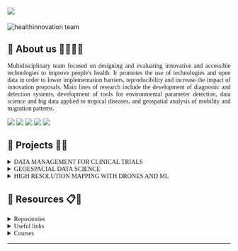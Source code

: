 <h1 align="left" style="font-family:Ubuntu">
  <a href="https://git.io/typing-svg">
    <img src="https://readme-typing-svg.herokuapp.com/?lines=Hey👋,This+is+Innovalab⚕️+&center=true&size=25">
  </a>
</h1>


![healthinnovation team](https://static.wixstatic.com/media/6bf5a0_6808014a7f7241d6a6cfbce6204c5a83~mv2.jpg/v1/fill/w_641,h_401,al_c,q_80,usm_0.66_1.00_0.01/6bf5a0_6808014a7f7241d6a6cfbce6204c5a83~mv2.webp)

## **🔵 About us 🧙‍♀️🧙‍♂️**

<p style="font-family:Ubuntu;text-align: justify;" >
Multidisciplinary team focused on designing and evaluating innovative and accessible technologies to improve people's health. It promotes the use of technologies and open data in order to lower implementation barriers, reproducibility and increase the impact of innovation proposals. Main lines of research include the development of diagnostic and detection systems, development of tools for environmental parameter detection, data science and big data applied to tropical diseases, and geospatial analysis of mobility and migration patterns.
</p>

<p align="left">
 <a href = "https://www.facebook.com/imt.innovalab">
 <img src="https://img.shields.io/badge/Facebook-1877F2?style=for-the-badge&logo=facebook&logoColor=white"></a> <a href="https://twitter.com/innovalab_imt"><img src="https://img.shields.io/badge/Twitter-1DA1F2?style=for-the-badge&logo=twitter&logoColor=white"></a> <a href="https://www.instagram.com/innovalab_imt/"><img src="https://img.shields.io/badge/Instagram-E4405F?style=for-the-badge&logo=instagram&logoColor=white"></a> <a href="https://www.innovalab.info/"><img src="https://img.shields.io/badge/Innovalab_web-000?style=for-the-badge&logo=wix&logoColor=white"></a> <a href="https://linktr.ee/innov_lab"><img src="https://img.shields.io/badge/linktree-39E09B?style=for-the-badge&logo=linktree&logoColor=whit"></a>
</p>

## **🔵 Projects 💼📖**

<details  style="font-family:Ubuntu;">
	<summary>DATA MANAGEMENT FOR CLINICAL TRIALS</summary>
	<br>
	<ul>
	 <li>https://www.innovalab.info/dm</li>
	</ul>
</details>

<details style="font-family:Ubuntu;">
	<summary>GEOESPACIAL DATA SCIENCE</summary>
	<br>
	<ul>
	 <li>https://www.innovalab.info/spat</li>
	</ul>
</details>

<details  style="font-family:Ubuntu;">
	<summary>HIGH RESOLUTION MAPPING WITH DRONES AND ML</summary>
	<br>
	<ul>
	 <li>https://www.innovalab.info/drones</li>
	</ul>
</details>

## **🔵 Resources 📋📌**

<details  style="font-family:Ubuntu;">
	<summary>Repositories</summary>
	<br>
	<ul>
	 <li>https://github.com/healthinnovation</li>
    <li>http://www.health-viz.com/</li>
	</ul>
</details>

<details  style="font-family:Ubuntu;">
	<summary>Useful links</summary>
	<br>
	<ul>
	 <li><a href="https://investigacion.cayetano.edu.pe/catalogo/biotecnologia/innov-lab">Health Innovation Lab</a></li>
    <li><a href="https://repositorio.upch.edu.pe/handle/20.500.12866/3660/browse?type=author&value=Carrasco-Escobar%2C+Gabriel">Institutional Repository</a></li>
    <li><a href="https://scholar.google.com/citations?user=qc8E3_EAAAAJ&hl=en&authuser=2">Scientific production</a></li>
    <li><a href="https://bookdown.org/gabc91/LIS_manual/">Laboratory Manual</a></li>
    <li><a href="https://healthinnovation.github.io/innovar/">R package</a></li>
    <li><a href="https://imtavh.cayetano.edu.pe/videos/innovacion-en-salud">Brown bag seminar</a></li>
	</ul>
</details>

<details  style="font-family:Ubuntu;">
	<summary>Courses</summary>
   <table  style="font-family:Ubuntu;">
  <tr align="center">
   <th style="background-color:#110080;color:white"><center>Visualización y Análisis de datos geo-espaciales con R - Curso Brotes</center></th>
   <th style="background-color: #110080;color:white"><center>Reproducibility tools - UCSD</center></th>
   <th style="background-color:#110080;color:white"><center>Análisis Descriptivo con R</center></th>
   <th style="background-color: #110080;color:white"><center>Análisis de variables categóricas con R</center></th>
   <th style="background-color: #110080;color:white"><center>Análisis Exploratorio de Datos Espaciales con Kepler.gl</center></th>
   <th style="background-color: #110080;color:white"><center>Series de Tiempo Interrumpidas en Clima y Salud - FLACSO</th>
  </tr>

  <tr>
   <th style="background:black"><center><a href="https://www.reconlearn.org/post/spatial-analysis-1-spanish.html" style="color:white;">Click aquí</a></center></th>
   <th style="background:black"><center><a href="https://ucsd-reprod.netlify.app/#1" style="color:white;">Click aquí</a></center></th>
   <th style="background:black"><center><a href="https://locatepress.com/book/lcb" style="color:white;">Click aquí</a></center></th>
   <th style="background:black"><center><a href="https://unmsm-2021.netlify.app/" style="color:white;">Click aquí</a></center></th>
   <th style="background:black"><center><a href="https://mceit-spatial.netlify.app/" style="color:white;">Click aquí</a></center></th>
   <th style="background:black"><center><a href="https://flacso-its.netlify.app/" style="color:white;">Click aquí</a></center></th>
  </tr>
</table>

</details>

---
